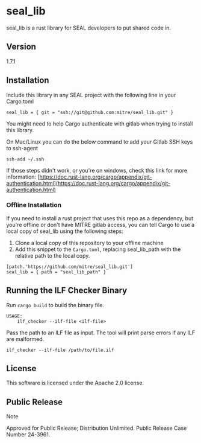 # seal_lib

seal_lib is a rust library for SEAL developers to put shared code in. 

## Version
1.7.1

## Installation

Include this library in any SEAL project with the following line in your Cargo.toml
```
seal_lib = { git = "ssh://git@github.com:mitre/seal_lib.git" }
```

You might need to help Cargo authenticate with gitlab when trying to install this library.

On Mac/Linux you can do the below command to add your Gitlab SSH keys to ssh-agent
```
ssh-add ~/.ssh
```

If those steps didn't work, or you're on windows, check this link for more information:
[https://doc.rust-lang.org/cargo/appendix/git-authentication.html](https://doc.rust-lang.org/cargo/appendix/git-authentication.html)

### Offline Installation

If you need to install a rust project that uses this repo as a dependency, but you're offline or don't have MITRE gitlab
access, you can tell Cargo to use a local copy of seal_lib using the following steps:
1. Clone a local copy of this repository to your offline machine
1. Add this snippet to the `Cargo.toml`, replacing seal_lib_path with the relative path to the local copy.
```
[patch.'https://github.com/mitre/seal_lib.git']
seal_lib = { path = "seal_lib_path" }
```
## Running the ILF Checker Binary

Run `cargo build` to build the binary file.

```
USAGE:
    ilf_checker --ilf-file <ilf-file>
```

Pass the path to an ILF file as input. The tool will print parse errors if any ILF are malformed.

```
ilf_checker --ilf-file /path/to/file.ilf
```

## License

This software is licensed under the Apache 2.0 license.

## Public Release

> [!NOTE]
> Approved for Public Release; Distribution Unlimited. Public Release Case
> Number 24-3961.